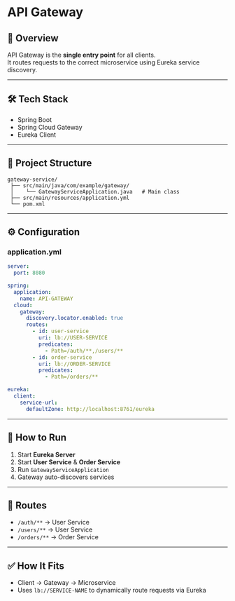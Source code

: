 # API Gateway

## 📌 Overview
API Gateway is the **single entry point** for all clients.  
It routes requests to the correct microservice using Eureka service discovery.

---

## 🛠 Tech Stack
- Spring Boot
- Spring Cloud Gateway
- Eureka Client

---

## 📂 Project Structure
```
gateway-service/
 ├── src/main/java/com/example/gateway/
 │    └── GatewayServiceApplication.java   # Main class
 ├── src/main/resources/application.yml
 └── pom.xml
```

---

## ⚙️ Configuration

### application.yml
```yaml
server:
  port: 8080

spring:
  application:
    name: API-GATEWAY
  cloud:
    gateway:
      discovery.locator.enabled: true
      routes:
        - id: user-service
          uri: lb://USER-SERVICE
          predicates:
            - Path=/auth/**,/users/**
        - id: order-service
          uri: lb://ORDER-SERVICE
          predicates:
            - Path=/orders/**

eureka:
  client:
    service-url:
      defaultZone: http://localhost:8761/eureka
```

---

## 🚀 How to Run
1. Start **Eureka Server**
2. Start **User Service** & **Order Service**
3. Run `GatewayServiceApplication`
4. Gateway auto-discovers services

---

## 🔑 Routes
- `/auth/**` → User Service
- `/users/**` → User Service
- `/orders/**` → Order Service

---

## ✅ How It Fits
- Client → Gateway → Microservice
- Uses `lb://SERVICE-NAME` to dynamically route requests via Eureka
